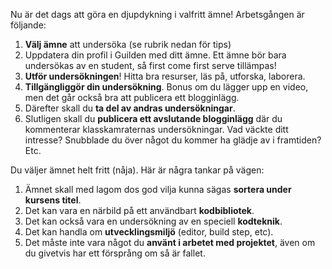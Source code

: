 Nu är det dags att göra en djupdykning i valfritt ämne! Arbetsgången är följande:

1.    **Välj ämne** att undersöka (se rubrik nedan för tips)
2.    Uppdatera din profil i Guilden med ditt ämne. Ett ämne bör bara undersökas av en student, så first come first serve tillämpas!
3.    **Utför undersökningen**! Hitta bra resurser, läs på, utforska, laborera.
4.    **Tillgängliggör din undersökning**. Bonus om du lägger upp en video, men det går också bra att publicera ett blogginlägg.
5.    Därefter skall du **ta del av andras undersökningar**.
6.    Slutligen skall du **publicera ett avslutande blogginlägg** där du kommenterar klasskamraternas undersökningar. Vad väckte ditt intresse? Snubblade du över något du kommer ha glädje av i framtiden? Etc.


Du väljer ämnet helt fritt (nåja). Här är några tankar på vägen:

1.    Ämnet skall med lagom dos god vilja kunna sägas **sortera under kursens titel**.
2.    Det kan vara en närbild på ett användbart **kodbibliotek**. 
3.    Det kan också vara en undersökning av en speciell **kodteknik**.
4.    Det kan handla om **utvecklingsmiljö** (editor, build step, etc).
5.    Det måste inte vara något du **använt i arbetet med projektet**, även om du givetvis har ett försprång om så är fallet.

